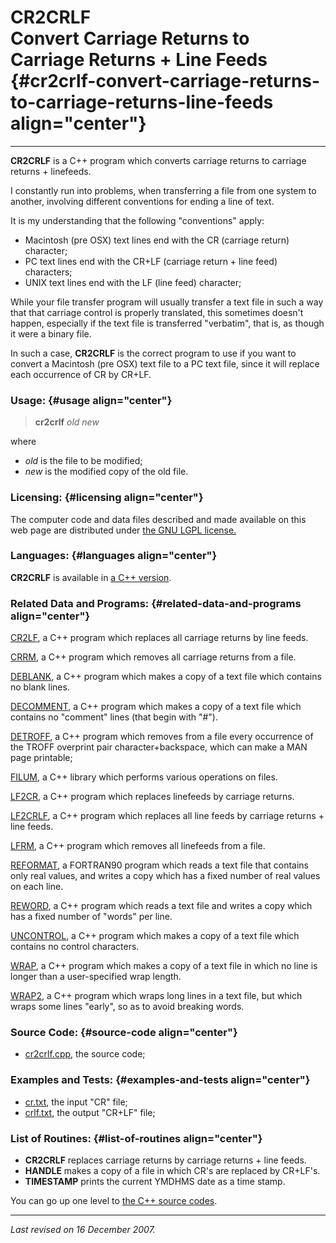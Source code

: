 CR2CRLF\
Convert Carriage Returns to Carriage Returns + Line Feeds {#cr2crlf-convert-carriage-returns-to-carriage-returns-line-feeds align="center"}
=========================================================

------------------------------------------------------------------------

**CR2CRLF** is a C++ program which converts carriage returns to carriage
returns + linefeeds.

I constantly run into problems, when transferring a file from one system
to another, involving different conventions for ending a line of text.

It is my understanding that the following "conventions" apply:

-   Macintosh (pre OSX) text lines end with the CR (carriage return)
    character;
-   PC text lines end with the CR+LF (carriage return + line feed)
    characters;
-   UNIX text lines end with the LF (line feed) character;

While your file transfer program will usually transfer a text file in
such a way that that carriage control is properly translated, this
sometimes doesn't happen, especially if the text file is transferred
"verbatim", that is, as though it were a binary file.

In such a case, **CR2CRLF** is the correct program to use if you want to
convert a Macintosh (pre OSX) text file to a PC text file, since it will
replace each occurrence of CR by CR+LF.

### Usage: {#usage align="center"}

> **cr2crlf** *old* *new*

where

-   *old* is the file to be modified;
-   *new* is the modified copy of the old file.

### Licensing: {#licensing align="center"}

The computer code and data files described and made available on this
web page are distributed under [the GNU LGPL
license.](../../txt/gnu_lgpl.txt)

### Languages: {#languages align="center"}

**CR2CRLF** is available in [a C++
version](../../cpp_src/cr2crlf/cr2crlf.html).

### Related Data and Programs: {#related-data-and-programs align="center"}

[CR2LF](../../cpp_src/cr2lf/cr2lf.html), a C++ program which replaces
all carriage returns by line feeds.

[CRRM](../../cpp_src/crrm/crrm.html), a C++ program which removes all
carriage returns from a file.

[DEBLANK](../../cpp_src/deblank/deblank.html), a C++ program which makes
a copy of a text file which contains no blank lines.

[DECOMMENT](../../cpp_src/decomment/decomment.html), a C++ program which
makes a copy of a text file which contains no "comment" lines (that
begin with "\#").

[DETROFF](../../cpp_src/detroff/detroff.html), a C++ program which
removes from a file every occurrence of the TROFF overprint pair
character+backspace, which can make a MAN page printable;

[FILUM](../../cpp_src/filum/filum.html), a C++ library which performs
various operations on files.

[LF2CR](../../cpp_src/lf2cr/lf2cr.html), a C++ program which replaces
linefeeds by carriage returns.

[LF2CRLF](../../cpp_src/lf2crlf/lf2crlf.html), a C++ program which
replaces all line feeds by carriage returns + line feeds.

[LFRM](../../cpp_src/lfrm/lfrm.html), a C++ program which removes all
linefeeds from a file.

[REFORMAT](../../f_src/reformat/reformat.html), a FORTRAN90 program
which reads a text file that contains only real values, and writes a
copy which has a fixed number of real values on each line.

[REWORD](../../cpp_src/reword/reword.html), a C++ program which reads a
text file and writes a copy which has a fixed number of "words" per
line.

[UNCONTROL](../../cpp_src/uncontrol/uncontrol.html), a C++ program which
makes a copy of a text file which contains no control characters.

[WRAP](../../cpp_src/wrap/wrap.html), a C++ program which makes a copy
of a text file in which no line is longer than a user-specified wrap
length.

[WRAP2](../../cpp_src/wrap2/wrap2.html), a C++ program which wraps long
lines in a text file, but which wraps some lines "early", so as to avoid
breaking words.

### Source Code: {#source-code align="center"}

-   [cr2crlf.cpp](cr2crlf.cpp), the source code;

### Examples and Tests: {#examples-and-tests align="center"}

-   [cr.txt](cr.txt), the input "CR" file;
-   [crlf.txt](crlf.txt), the output "CR+LF" file;

### List of Routines: {#list-of-routines align="center"}

-   **CR2CRLF** replaces carriage returns by carriage returns + line
    feeds.
-   **HANDLE** makes a copy of a file in which CR's are replaced by
    CR+LF's.
-   **TIMESTAMP** prints the current YMDHMS date as a time stamp.

You can go up one level to [the C++ source codes](../cpp_src.html).

------------------------------------------------------------------------

*Last revised on 16 December 2007.*
